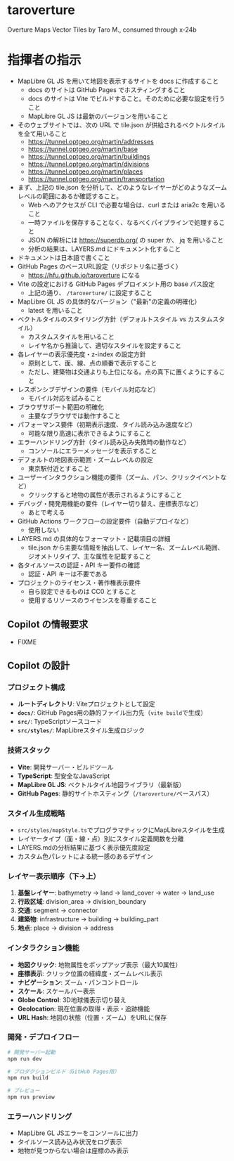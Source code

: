 # taroverture
Overture Maps Vector Tiles by Taro M., consumed through x-24b

# 指揮者の指示
- MapLibre GL JS を用いて地図を表示するサイトを docs に作成すること
  - docs のサイトは GitHub Pages でホスティングすること
  - docs のサイトは Vite でビルドすること。そのために必要な設定を行うこと
  - MapLibre GL JS は最新のバージョンを用いること
- そのウェブサイトでは、次の URL で tile.json が供給されるベクトルタイルを全て用いること
  - https://tunnel.optgeo.org/martin/addresses
  - https://tunnel.optgeo.org/martin/base
  - https://tunnel.optgeo.org/martin/buildings
  - https://tunnel.optgeo.org/martin/divisions
  - https://tunnel.optgeo.org/martin/places
  - https://tunnel.optgeo.org/martin/transportation
- まず、上記の tile.json を分析して、どのようなレイヤーがどのようなズームレベルの範囲にあるか確認すること。
  - Web へのアクセスが CLI で必要な場合は、curl または aria2c を用いること
  - 一時ファイルを保存することなく、なるべくパイプラインで処理すること
  - JSON の解析には https://superdb.org/ の super か、 jq を用いること
  - 分析の結果は、LAYERS.md にドキュメント化すること
- ドキュメントは日本語で書くこと
- GitHub Pages のベースURL設定（リポジトリ名に基づく）
  - https://hfu.github.io/taroverture になる
- Vite の設定における GitHub Pages デプロイメント用の base パス設定
  - 上記の通り、 `/taroverture/` に設定すること
- MapLibre GL JS の具体的なバージョン（"最新"の定義の明確化）
  - latest を用いること
- ベクトルタイルのスタイリング方針（デフォルトスタイル vs カスタムスタイル）
  - カスタムスタイルを用いること
  - レイヤ名から推論して、適切なスタイルを設定すること
- 各レイヤーの表示優先度・z-index の設定方針
  - 原則として、面、線、点の順番で表示すること
  - ただし、建築物は交通よりも上位になる。点の真下に置くようにすること
- レスポンシブデザインの要件（モバイル対応など）
  - モバイル対応を試みること
- ブラウザサポート範囲の明確化
  - 主要なブラウザでは動作すること
- パフォーマンス要件（初期表示速度、タイル読み込み速度など）
  - 可能な限り高速に表示できるようにすること
- エラーハンドリング方針（タイル読み込み失敗時の動作など）
  - コンソールにエラーメッセージを表示すること
- デフォルトの地図表示範囲・ズームレベルの設定
  - 東京駅付近とすること
- ユーザーインタラクション機能の要件（ズーム、パン、クリックイベントなど）
  - クリックすると地物の属性が表示されるようにすること
- デバッグ・開発用機能の要件（レイヤー切り替え、座標表示など）
  - あとで考える
- GitHub Actions ワークフローの設定要件（自動デプロイなど）
  - 使用しない
- LAYERS.md の具体的なフォーマット・記載項目の詳細
  - tile.json から主要な情報を抽出して、レイヤー名、ズームレベル範囲、ジオメトリタイプ、主な属性を記載すること
- 各タイルソースの認証・API キー要件の確認
  - 認証・API キーは不要である
- プロジェクトのライセンス・著作権表示要件
  - 自ら設定できるものは CC0 とすること
  - 使用するリソースのライセンスを尊重すること

## Copilot の情報要求
- FIXME

## Copilot の設計

### プロジェクト構成
- **ルートディレクトリ**: Viteプロジェクトとして設定
- **`docs/`**: GitHub Pages用の静的ファイル出力先（`vite build`で生成）
- **`src/`**: TypeScriptソースコード
- **`src/styles/`**: MapLibreスタイル生成ロジック

### 技術スタック
- **Vite**: 開発サーバー・ビルドツール
- **TypeScript**: 型安全なJavaScript
- **MapLibre GL JS**: ベクトルタイル地図ライブラリ（最新版）
- **GitHub Pages**: 静的サイトホスティング（`/taroverture/`ベースパス）

### スタイル生成戦略
- `src/styles/mapStyle.ts`でプログラマティックにMapLibreスタイルを生成
- レイヤータイプ（面・線・点）別にスタイル定義関数を分離
- LAYERS.mdの分析結果に基づく表示優先度設定
- カスタム色パレットによる統一感のあるデザイン

### レイヤー表示順序（下→上）
1. **基盤レイヤー**: bathymetry → land → land_cover → water → land_use
2. **行政区域**: division_area → division_boundary
3. **交通**: segment → connector
4. **建築物**: infrastructure → building → building_part
5. **地点**: place → division → address

### インタラクション機能

- **地図クリック**: 地物属性をポップアップ表示（最大10属性）
- **座標表示**: クリック位置の経緯度・ズームレベル表示
- **ナビゲーション**: ズーム・パンコントロール
- **スケール**: スケールバー表示
- **Globe Control**: 3D地球儀表示切り替え
- **Geolocation**: 現在位置の取得・表示・追跡機能
- **URL Hash**: 地図の状態（位置・ズーム）をURLに保存

### 開発・デプロイフロー
```bash
# 開発サーバー起動
npm run dev

# プロダクションビルド（GitHub Pages用）
npm run build

# プレビュー
npm run preview
```

### エラーハンドリング
- MapLibre GL JSエラーをコンソールに出力
- タイルソース読み込み状況をログ表示
- 地物が見つからない場合は座標のみ表示
